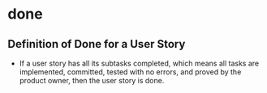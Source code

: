 # done

## Definition of Done for a User Story

+ If a user story has all its subtasks completed, which means all tasks are implemented, committed, tested with no errors, and proved by the product owner, then the user story is done.
